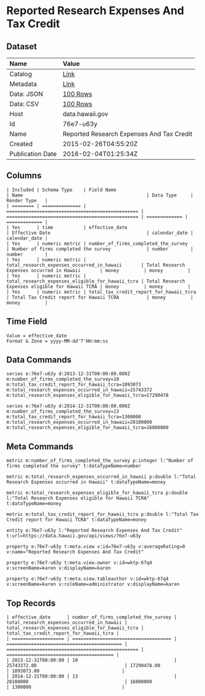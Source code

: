 # Reported Research Expenses And Tax Credit

## Dataset

| Name | Value |
| :--- | :---- |
| Catalog | [Link](https://catalog.data.gov/dataset/reported-research-expenses-and-tax-credit) |
| Metadata | [Link](https://data.hawaii.gov/api/views/76e7-u63y) |
| Data: JSON | [100 Rows](https://data.hawaii.gov/api/views/76e7-u63y/rows.json?max_rows=100) |
| Data: CSV | [100 Rows](https://data.hawaii.gov/api/views/76e7-u63y/rows.csv?max_rows=100) |
| Host | data.hawaii.gov |
| Id | 76e7-u63y |
| Name | Reported Research Expenses And Tax Credit |
| Created | 2015-02-26T04:55:20Z |
| Publication Date | 2016-02-04T01:25:34Z |

## Columns

```ls
| Included | Schema Type    | Field Name                                       | Name                                             | Data Type     | Render Type   |
| ======== | ============== | ================================================ | ================================================ | ============= | ============= |
| Yes      | time           | effective_date                                   | Effective Date                                   | calendar_date | calendar_date |
| Yes      | numeric metric | number_of_firms_completed_the_survey             | Number of firms completed the survey             | number        | number        |
| Yes      | numeric metric | total_research_expenses_occurred_in_hawaii       | Total Research Expenses occurred in Hawaii       | money         | money         |
| Yes      | numeric metric | total_research_expenses_eligible_for_hawaii_tcra | Total Research Expenses eligible for Hawaii TCRA | money         | money         |
| Yes      | numeric metric | total_tax_credit_report_for_hawaii_tcra          | Total Tax Credit report for Hawaii TCRA          | money         | money         |
```

## Time Field

```ls
Value = effective_date
Format & Zone = yyyy-MM-dd'T'HH:mm:ss
```

## Data Commands

```ls
series e:76e7-u63y d:2013-12-31T00:00:00.000Z m:number_of_firms_completed_the_survey=10 m:total_tax_credit_report_for_hawaii_tcra=1093073 m:total_research_expenses_occurred_in_hawaii=25743372 m:total_research_expenses_eligible_for_hawaii_tcra=17290478

series e:76e7-u63y d:2014-12-31T00:00:00.000Z m:number_of_firms_completed_the_survey=13 m:total_tax_credit_report_for_hawaii_tcra=1300000 m:total_research_expenses_occurred_in_hawaii=28100000 m:total_research_expenses_eligible_for_hawaii_tcra=16800000
```

## Meta Commands

```ls
metric m:number_of_firms_completed_the_survey p:integer l:"Number of firms completed the survey" t:dataTypeName=number

metric m:total_research_expenses_occurred_in_hawaii p:double l:"Total Research Expenses occurred in Hawaii" t:dataTypeName=money

metric m:total_research_expenses_eligible_for_hawaii_tcra p:double l:"Total Research Expenses eligible for Hawaii TCRA" t:dataTypeName=money

metric m:total_tax_credit_report_for_hawaii_tcra p:double l:"Total Tax Credit report for Hawaii TCRA" t:dataTypeName=money

entity e:76e7-u63y l:"Reported Research Expenses And Tax Credit" t:url=https://data.hawaii.gov/api/views/76e7-u63y

property e:76e7-u63y t:meta.view v:id=76e7-u63y v:averageRating=0 v:name="Reported Research Expenses And Tax Credit"

property e:76e7-u63y t:meta.view.owner v:id=wktp-67q4 v:screenName=karen v:displayName=karen

property e:76e7-u63y t:meta.view.tableauthor v:id=wktp-67q4 v:screenName=karen v:roleName=administrator v:displayName=karen
```

## Top Records

```ls
| effective_date      | number_of_firms_completed_the_survey | total_research_expenses_occurred_in_hawaii | total_research_expenses_eligible_for_hawaii_tcra | total_tax_credit_report_for_hawaii_tcra | 
| =================== | ==================================== | ========================================== | ================================================ | ======================================= | 
| 2013-12-31T00:00:00 | 10                                   | 25743372.00                                | 17290478.00                                      | 1093073.00                              | 
| 2014-12-31T00:00:00 | 13                                   | 28100000                                   | 16800000                                         | 1300000                                 | 
```